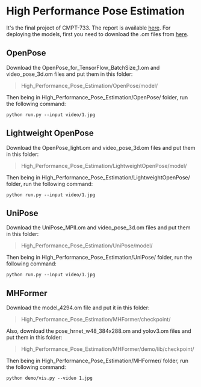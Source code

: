 # High Performance Pose Estimation

It's the final project of CMPT-733. The report is available [here](https://github.com/mda84/High_Performance_Pose_Estimation/blob/main/Final%20Project%20Report%20-%20High%20Performance%20Body%20Pose%20Estimation.pdf).
For deploying the models, first you need to download the .om files from [here](https://drive.google.com/drive/folders/1LpXBeGYvEUo0QCnBCH6-RUOvFELhx8c7?usp=sharing).

## OpenPose
Download the OpenPose_for_TensorFlow_BatchSize_1.om and video_pose_3d.om files and put them in this folder:
>High_Performance_Pose_Estimation/OpenPose/model/

Then being in High_Performance_Pose_Estimation/OpenPose/ folder, run the following command:
```
python run.py --input video/1.jpg
```

## Lightweight OpenPose
Download the OpenPose_light.om and video_pose_3d.om files and put them in this folder:
>High_Performance_Pose_Estimation/LightweightOpenPose/model/

Then being in High_Performance_Pose_Estimation/LightweightOpenPose/ folder, run the following command:
```
python run.py --input video/1.jpg
```

## UniPose
Download the UniPose_MPII.om and video_pose_3d.om files and put them in this folder:
>High_Performance_Pose_Estimation/UniPose/model/

Then being in High_Performance_Pose_Estimation/UniPose/ folder, run the following command:
```
python run.py --input video/1.jpg
```

## MHFormer
Download the model_4294.om file and put it in this folder:
>High_Performance_Pose_Estimation/MHFormer/checkpoint/

Also, download the pose_hrnet_w48_384x288.om and yolov3.om files and put them in this folder:
>High_Performance_Pose_Estimation/MHFormer/demo/lib/checkpoint/

Then being in High_Performance_Pose_Estimation/MHFormer/ folder, run the following command:
```
python demo/vis.py --video 1.jpg
```
